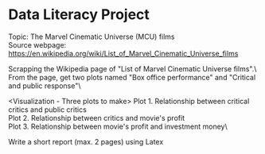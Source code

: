 # Data Literacy Project
Topic: The Marvel Cinematic Universe (MCU) films\
Source webpage: https://en.wikipedia.org/wiki/List_of_Marvel_Cinematic_Universe_films

<Data collection>
Scrapping the Wikipedia page of "List of Marvel Cinematic Universe films".\
From the page, get two plots named "Box office performance" and "Critical and public response"\

<Visualization - Three plots to make>
Plot 1. Relationship between critical critics and public critics\
Plot 2. Relationship between critics and movie's profit\
Plot 3. Relationship between movie's profit and investment money\

<Analysis>
Write a short report (max. 2 pages) using Latex
